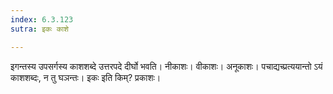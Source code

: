 ```yaml
---
index: 6.3.123
sutra: इकः काशे

---
```

इगन्तस्य उपसर्गस्य काशशब्दे उत्तरपदे दीर्घो भवति। नीकाशः। वीकाशः। अनूकाशः। पचाद्यच्प्रत्ययान्तो ऽयं काशशब्दः, न तु घञन्तः। इकः इति किम्? प्रकाशः।
